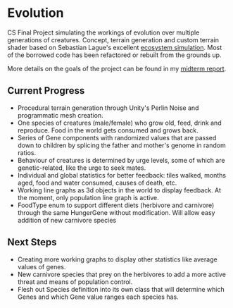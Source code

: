 # Evolution
CS Final Project simulating the workings of evolution over multiple generations of creatures. Concept, terrain generation and custom terrain shader based on Sebastian Lague's excellent [ecosystem simulation](https://github.com/SebLague/Ecosystem-2/tree/master). Most of the borrowed code has been refactored or rebuilt from the grounds up.

More details on the goals of the project can be found in my [midterm report](https://docs.google.com/document/d/1kLYXM7bCpaHHlvhtzHdlWk9fkTlYQ4Y3WisZ4CgeYk8/edit?usp=sharing).


## Current Progress

* Procedural terrain generation through Unity's Perlin Noise and programmatic mesh creation.
* One species of creatures (male/female) who grow old, feed, drink and reproduce. Food in the world gets consumed and grows back.
* Series of Gene components with randomized values that are passed down to children by splicing the father and mother's genome in random ratios.
* Behaviour of creatures is determined by urge levels, some of which are genetic-related, like the urge to seek mates.
* Individual and global statistics for better feedback: tiles walked, months aged, food and water consumed, causes of death, etc.
* Working line graphs as 3d objects in the world to display feedback. At the moment, only population line graph is active.
* FoodType enum to support different diets (herbivore and carnivore) through the same HungerGene without modification. Will allow easy addition of new carnivore species


## Next Steps

* Creating more working graphs to display other statistics like average values of genes.
* New carnivore species that prey on the herbivores to add a more active threat and means of population control.
* Flesh out Species definition into its own class that will determine which Genes and which Gene value ranges each species has.
